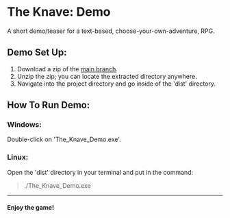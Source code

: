 # The Knave: Demo
A short demo/teaser for a text-based, choose-your-own-adventure, RPG.

## Demo Set Up:
1. Download a zip of the [main branch](https://gitlab.com/yggdrasil-software-projects/the-knave-demo/-/tree/main?ref_type=heads).
2. Unzip the zip; you can locate the extracted directory anywhere.
3. Navigate into the project directory and go inside of the 'dist' directory.

## How To Run Demo:
### Windows:
Double-click on 'The_Knave_Demo.exe'.
### Linux:
Open the 'dist' directory in your terminal and put in the command:
>   ./The_Knave_Demo.exe

---

#### Enjoy the game!
